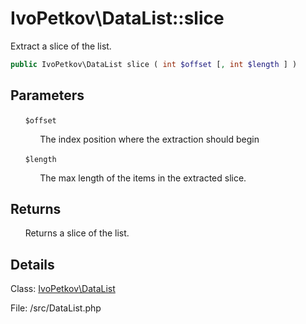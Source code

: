# IvoPetkov\DataList::slice

Extract a slice of the list.

```php
public IvoPetkov\DataList slice ( int $offset [, int $length ] )
```

## Parameters

&nbsp;&nbsp;&nbsp;&nbsp;&nbsp;&nbsp;`$offset`

&nbsp;&nbsp;&nbsp;&nbsp;&nbsp;&nbsp;&nbsp;&nbsp;&nbsp;&nbsp;&nbsp;&nbsp;The index position where the extraction should begin

&nbsp;&nbsp;&nbsp;&nbsp;&nbsp;&nbsp;`$length`

&nbsp;&nbsp;&nbsp;&nbsp;&nbsp;&nbsp;&nbsp;&nbsp;&nbsp;&nbsp;&nbsp;&nbsp;The max length of the items in the extracted slice.

## Returns

&nbsp;&nbsp;&nbsp;&nbsp;&nbsp;&nbsp;Returns a slice of the list.

## Details

Class: [IvoPetkov\DataList](ivopetkov.datalist.class.md)

File: /src/DataList.php


